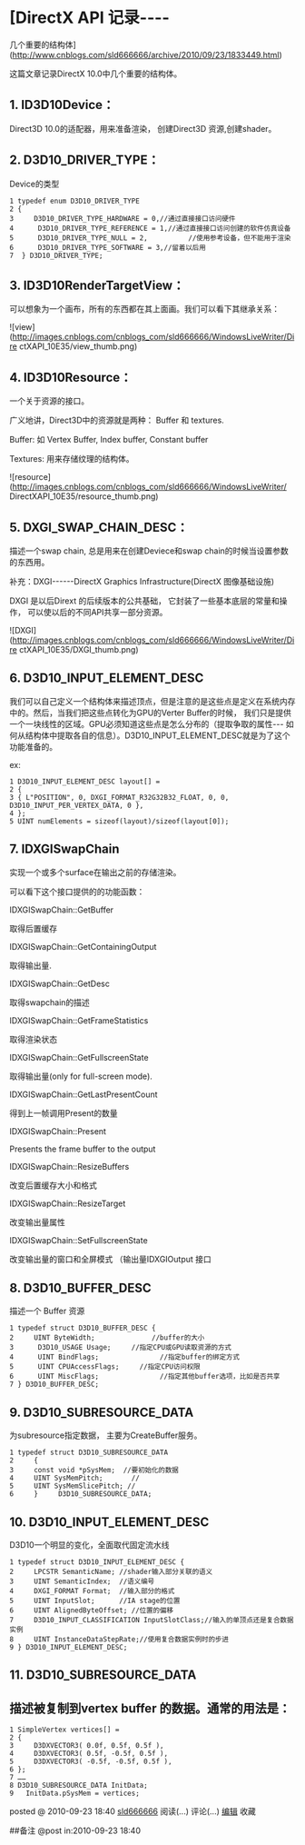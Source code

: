 #  [DirectX API 记录----
几个重要的结构体](http://www.cnblogs.com/sld666666/archive/2010/09/23/1833449.html)

这篇文章记录DirectX 10.0中几个重要的结构体。

## 1\. ID3D10Device：

Direct3D 10.0的适配器，用来准备渲染， 创建Direct3D 资源,创建shader。

## 2\. D3D10_DRIVER_TYPE：

Device的类型

    1 typedef enum D3D10_DRIVER_TYPE  
    2 {  
    3     D3D10_DRIVER_TYPE_HARDWARE = 0,//通过直接接口访问硬件  
    4      D3D10_DRIVER_TYPE_REFERENCE = 1,//通过直接接口访问创建的软件仿真设备  
    5      D3D10_DRIVER_TYPE_NULL = 2,          //使用参考设备，但不能用于渲染  
    6      D3D10_DRIVER_TYPE_SOFTWARE = 3,//留着以后用  
    7  } D3D10_DRIVER_TYPE;

## 3\. ID3D10RenderTargetView：

可以想象为一个画布，所有的东西都在其上面画。我们可以看下其继承关系：

![view](http://images.cnblogs.com/cnblogs_com/sld666666/WindowsLiveWriter/Dire
ctXAPI_10E35/view_thumb.png)

## 4\. ID3D10Resource：

一个关于资源的接口。

广义地讲，Direct3D中的资源就是两种： Buffer 和 textures.

Buffer: 如 Vertex Buffer, Index buffer, Constant buffer

Textures: 用来存储纹理的结构体。

![resource](http://images.cnblogs.com/cnblogs_com/sld666666/WindowsLiveWriter/
DirectXAPI_10E35/resource_thumb.png)

## 5\. DXGI_SWAP_CHAIN_DESC：

描述一个swap chain, 总是用来在创建Deviece和swap chain的时候当设置参数的东西用。

补充：DXGI------DirectX Graphics Infrastructure(DirectX 图像基础设施)

DXGI 是以后Dirext 的后续版本的公共基础， 它封装了一些基本底层的常量和操作， 可以使以后的不同API共享一部分资源。

![DXGI](http://images.cnblogs.com/cnblogs_com/sld666666/WindowsLiveWriter/Dire
ctXAPI_10E35/DXGI_thumb.png)

## 6\. D3D10_INPUT_ELEMENT_DESC

我们可以自己定义一个结构体来描述顶点，但是注意的是这些点是定义在系统内存中的。然后，当我们把这些点转化为GPU的Verter Buffer的时候，
我们只是提供一个一块线性的区域。GPU必须知道这些点是怎么分布的（提取争取的属性---
如何从结构体中提取各自的信息）。D3D10_INPUT_ELEMENT_DESC就是为了这个功能准备的。

ex:

    1 D3D10_INPUT_ELEMENT_DESC layout[] =   
    2 {  
    3 { L"POSITION", 0, DXGI_FORMAT_R32G32B32_FLOAT, 0, 0, D3D10_INPUT_PER_VERTEX_DATA, 0 },   
    4 };   
    5 UINT numElements = sizeof(layout)/sizeof(layout[0]);

## 7\. IDXGISwapChain

实现一个或多个surface在输出之前的存储渲染。

可以看下这个接口提供的的功能函数：

IDXGISwapChain::GetBuffer

取得后置缓存

IDXGISwapChain::GetContainingOutput

取得输出量.

IDXGISwapChain::GetDesc

取得swapchain的描述

IDXGISwapChain::GetFrameStatistics

取得渲染状态

IDXGISwapChain::GetFullscreenState

取得输出量(only for full-screen mode).

IDXGISwapChain::GetLastPresentCount

得到上一帧调用Present的数量

IDXGISwapChain::Present

Presents the frame buffer to the output

IDXGISwapChain::ResizeBuffers

改变后置缓存大小和格式

IDXGISwapChain::ResizeTarget

改变输出量属性

IDXGISwapChain::SetFullscreenState

改变输出量的窗口和全屏模式 （输出量IDXGIOutput 接口

## 8\. D3D10_BUFFER_DESC

描述一个 Buffer 资源

    1 typedef struct D3D10_BUFFER_DESC {  
    2     UINT ByteWidth;              //buffer的大小  
    3      D3D10_USAGE Usage;     //指定CPU或GPU读取资源的方式  
    4      UINT BindFlags;               //指定buffer的绑定方式  
    5      UINT CPUAccessFlags;     //指定CPU访问权限  
    6      UINT MiscFlags;               //指定其他buffer选项，比如是否共享  
    7 } D3D10_BUFFER_DESC;

## 9\. D3D10_SUBRESOURCE_DATA

为subresource指定数据， 主要为CreateBuffer服务。

    1 typedef struct D3D10_SUBRESOURCE_DATA   
    2     {   
    3     const void *pSysMem;  //要初始化的数据   
    4     UINT SysMemPitch;       //    
    5     UINT SysMemSlicePitch; //   
    6     }     D3D10_SUBRESOURCE_DATA;

## 10\. D3D10_INPUT_ELEMENT_DESC

D3D10一个明显的变化，全面取代固定流水线

    1 typedef struct D3D10_INPUT_ELEMENT_DESC {  
    2     LPCSTR SemanticName; //shader输入部分关联的语义  
    3     UINT SemanticIndex;  //语义编号  
    4     DXGI_FORMAT Format;  //输入部分的格式  
    5     UINT InputSlot;      //IA stage的位置  
    6     UINT AlignedByteOffset; //位置的偏移  
    7     D3D10_INPUT_CLASSIFICATION InputSlotClass;//输入的单顶点还是复合数据实例  
    8     UINT InstanceDataStepRate;//使用复合数据实例时的步进  
    9 } D3D10_INPUT_ELEMENT_DESC;

## 11\. D3D10_SUBRESOURCE_DATA

##  描述被复制到vertex buffer 的数据。通常的用法是：

    1 SimpleVertex vertices[] =   
    2 {   
    3     D3DXVECTOR3( 0.0f, 0.5f, 0.5f ),   
    4     D3DXVECTOR3( 0.5f, -0.5f, 0.5f ),   
    5     D3DXVECTOR3( -0.5f, -0.5f, 0.5f ),   
    6 };  
    7 ……  
    8 D3D10_SUBRESOURCE_DATA InitData;   
    9   InitData.pSysMem = vertices;

  

posted @ 2010-09-23 18:40 [sld666666](http://www.cnblogs.com/sld666666/)
阅读(...) 评论(...) [编辑](https://i.cnblogs.com/EditPosts.aspx?postid=1833449) 收藏

##备注 
 @post in:2010-09-23 18:40